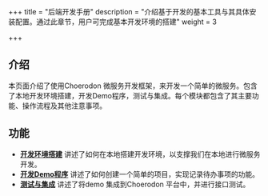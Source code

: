 +++
title = "后端开发手册"
description = "介绍基于开发的基本工具与其具体安装配置。通过此章节，用户可完成基本开发环境的搭建"
weight = 3

+++

## 介绍
  
本页面介绍了使用Choerodon 微服务开发框架，来开发一个简单的微服务。包含了本地开发环境搭建，开发Demo程序，测试与集成。每个模块都包含了其主要功能、操作流程及其他注意事项。

## 功能

- [**开发环境搭建**](../../development-guide/backend/develop-env) 讲述了如何在本地搭建开发环境，以支撑我们在本地进行微服务开发。
- [**开发Demo程序**](../../development-guide/backend/demo) 讲述了如何创建一个简单的项目，实现记录待办事项的功能。
- [**测试与集成**](../../development-guide/backend/intergration) 讲述了将demo 集成到Choerodon 平台中，并进行接口测试。